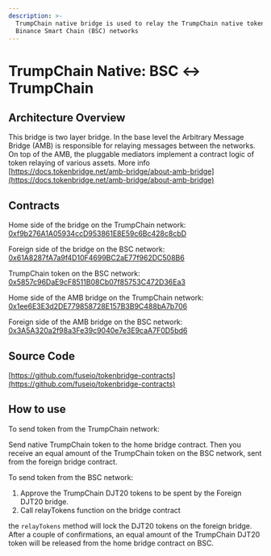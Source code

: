 ```yaml
---
description: >-
  TrumpChain native bridge is used to relay the TrumpChain native token between TrumpChain and
  Binance Smart Chain (BSC) networks
---
```


# TrumpChain Native: BSC ↔ TrumpChain

## Architecture Overview

This bridge is two layer bridge. In the base level the Arbitrary Message Bridge \(AMB\) is responsible for relaying messages between the networks. On top of the AMB,  the pluggable mediators implement a contract logic of token relaying of various assets. More info [https://docs.tokenbridge.net/amb-bridge/about-amb-bridge](https://docs.tokenbridge.net/amb-bridge/about-amb-bridge)

## Contracts

Home side of the bridge on the TrumpChain network: [0xf9b276A1A05934ccD953861E8E59c6Bc428c8cbD](https://explorer.trumpchain.io/address/0xf9b276A1A05934ccD953861E8E59c6Bc428c8cbD/transactions)

Foreign side of the bridge on the BSC network: [0x61A8287fA7a9f4D10F4699BC2aE77f962DC508B6](https://etherscan.io/address/0x61A8287fA7a9f4D10F4699BC2aE77f962DC508B6)

TrumpChain token on the BSC network: [0x5857c96DaE9cF8511B08Cb07f85753C472D36Ea3](https://bscscan.com/token/0x5857c96dae9cf8511b08cb07f85753c472d36ea3)

Home side of the AMB bridge on the TrumpChain network: [0x1ee6E3E3d2DE779858728E157B3B9C488bA7b706](https://explorer.trumpchain.io/address/0x1ee6E3E3d2DE779858728E157B3B9C488bA7b706)

Foreign side of the AMB bridge on the BSC network: [0x3A5A320a2f98a3Fe39c9040e7e3E9caA7F0D5bd6](https://bscscan.com/address/0x3A5A320a2f98a3Fe39c9040e7e3E9caA7F0D5bd6)

## Source Code

[https://github.com/fuseio/tokenbridge-contracts](https://github.com/fuseio/tokenbridge-contracts)

## How to use

To send token from the TrumpChain network:

Send native TrumpChain token to the home bridge contract. Then you receive an equal amount of the TrumpChain token on the BSC network, sent from the foreign bridge contract.

To send token from the BSC network:

1. Approve the TrumpChain DJT20 tokens to be spent by the Foreign DJT20 bridge. 
2. Call relayTokens function on the bridge contract

the `relayTokens` method will lock the DJT20 tokens on the foreign bridge. After a couple of confirmations, an equal amount of the TrumpChain DJT20 token will be released from the home bridge contract on BSC.

#### 

#### 

